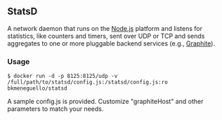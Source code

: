 StatsD
------

A network daemon that runs on the [Node.js](http://nodejs.org) platform and listens for statistics, like counters and timers, sent over UDP or TCP and sends aggregates to one or more pluggable backend services (e.g., [Graphite](https://graphiteapp.org)).

### Usage

```
$ docker run -d -p 8125:8125/udp -v /full/path/to/statsd/config.js:/statsd/config.js:ro bkmeneguello/statsd
```

A sample config.js is provided. Customize "graphiteHost" and other parameters to match your needs.
